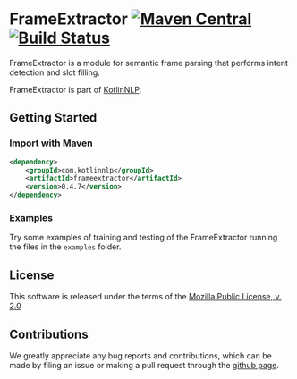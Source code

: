 # FrameExtractor [![Maven Central](https://img.shields.io/maven-central/v/com.kotlinnlp/frameextractor.svg?label=Maven%20Central)](https://search.maven.org/search?q=g:%22com.kotlinnlp%22%20AND%20a:%22frameextractor%22) [![Build Status](https://travis-ci.org/KotlinNLP/FrameExtractor.svg?branch=master)](https://travis-ci.org/KotlinNLP/FrameExtractor)

FrameExtractor is a module for semantic frame parsing  that performs intent detection and slot filling.

FrameExtractor is part of [KotlinNLP](http://kotlinnlp.com/ "KotlinNLP").


## Getting Started

### Import with Maven

```xml
<dependency>
    <groupId>com.kotlinnlp</groupId>
    <artifactId>frameextractor</artifactId>
    <version>0.4.7</version>
</dependency>
```

### Examples

Try some examples of training and testing of the FrameExtractor running the files in the `examples` folder.


## License

This software is released under the terms of the 
[Mozilla Public License, v. 2.0](https://mozilla.org/MPL/2.0/ "Mozilla Public License, v. 2.0")


## Contributions

We greatly appreciate any bug reports and contributions, which can be made by filing an issue or making a pull 
request through the [github page](https://github.com/KotlinNLP/FrameExtractor "FrameExtractor on GitHub").

